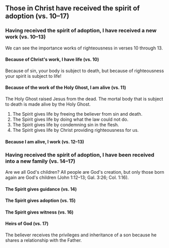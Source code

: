 ## Those in Christ have received the spirit of adoption (vs. 10–17)

### Having received the spirit of adoption, I have received a new work (vs. 10–13)

We can see the importance works of righteousness in verses 10 through 13.

#### Because of Christ's work, I have life (vs. 10)

Because of sin, your body is subject to death, but because of righteousness your spirit is subject to life!

#### Because of the work of the Holy Ghost, I am alive (vs. 11)

The Holy Ghost raised Jesus from the dead. The mortal body that is subject to death is made alive by the Holy Ghost.

1. The Spirit gives life by freeing the believer from sin and death.
2. The Spirit gives life by doing what the law could not do.
3. The Spirit gives life by condemning sin in the flesh.
4. The Spirit gives life by Christ providing righteousness for us.

#### Because I am alive, I work (vs. 12–13)

### Having received the spirit of adoption, I have been received into a new family (vs. 14–17)

Are we all God's children? All people are God's creation, but only those born again are God's children (John 1:12–13; Gal. 3:26; Col. 1:16).

#### The Spirit gives guidance (vs. 14)

#### The Spirit gives adoption (vs. 15)

#### The Spirit gives witness (vs. 16)

#### Heirs of God (vs. 17)

The believer receives the privileges and inheritance of a son because he shares a relationship with the Father.
